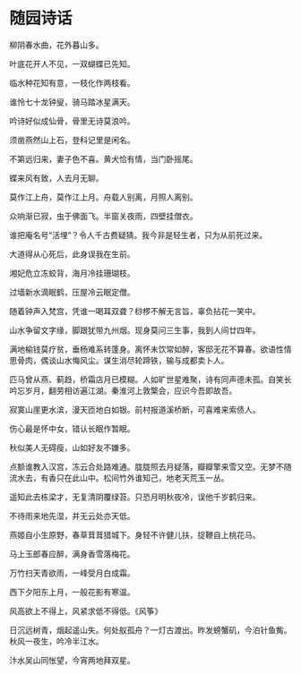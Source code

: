 随园诗话
========

柳阴春水曲，花外暮山多。

叶底花开人不见，一双蝴蝶已先知。

临水种花知有意，一枝化作两枝看。

谁怜七十龙钟叟，骑马踏冰星满天。

吟诗好似成仙骨，骨里无诗莫浪吟。

须凿燕然山上石，登科记里是闲名。

不第远归来，妻子色不喜。黄犬恰有情，当门卧摇尾。

蝶来风有致，人去月无聊。

莫作江上舟，莫作江上月。舟载人别离，月照人离别。

众响渐已寂，虫于佛面飞。半窗关夜雨，四壁挂僧衣。

谁把庵名号“活埋”？令人千古费疑猜。我今非是轻生者，只为从前死过来。

大道得从心死后，此身误我在生前。

湘妃危立冻蛟背，海月冷挂珊瑚枝。

过墙新水滴眠鹤，压屋冷云眠定僧。

随着钟声入梵宫，凭谁一喝耳双聋？桫椤不解无言旨，辜负拈花一笑中。

山水争留文字缘，脚跟犹带九州烟。现身莫问三生事，我到人间廿四年。

满地榆钱莫疗贫，垂杨难系转蓬身。离怀未饮常如醉，客邸无花不算春。欲语性情思骨肉，偶谈山水悔风尘。谋生消尽轮蹄铁，输与成都卖卜人。

匹马曾从燕、蓟趋，桥霜店月已模糊。人如旷世星难聚，诗有同声德未孤。自笑长吟忘岁月，翻劳相访遍江湖。秦淮河上敦檠会，应识今吾即故吾。

寂寞山崖更水滨，漫天匝地白如银。前村报道溪桥断，可喜难来索债人。

伤心最是怀中女，错认长眠作暂眠。

秋似美人无碍瘦，山如好友不嫌多。

点额谁教入汉宫，冻云合处路难通。胧胧照去月疑落，瓣瓣擎来雪又空。无梦不随流水去，有香只在此山中。松间竹外谁知己，地老天荒玉一丛。

遥知此去栋梁才，无复清阴覆绿苔。只恐月明秋夜冷，误他千岁鹤归来。

不待雨来地先湿，并无云处亦天低。

燕姬自小生原野，春草茸茸猎城下。身轻不许健儿扶，捉鞭自上桃花马。

马上玉郎春应醉，满身香雪落梅花。

万竹扫天青欲雨，一峰受月白成霜。

西下夕阳东上月，一般花影有寒温。

风高欲上不得上，风紧求低不得低。《风筝》

日沉远树青，烟起遥山失。何处舣孤舟？一灯古渡出。昨发螃蟹矶，今泊针鱼觜。秋风一夜生，吟冷半江水。

汴水吴山同怅望，今宵两地拜双星。
